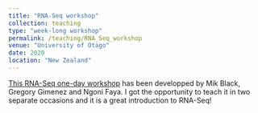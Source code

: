 ```yaml
---
title: "RNA-Seq workshop"
collection: teaching
type: "week-long workshop"
permalink: /teaching/RNA_Seq_workshop
venue: "University of Otago"
date: 2020
location: "New Zealand"
---
```


[This RNA-Seq one-day workshop](https://github.com/GenomicsAotearoa/RNA-seq-workshop) has been developped by Mik Black, Gregory Gimenez and Ngoni Faya. I got the opportunity to teach it in two separate occasions and it is a great introduction to RNA-Seq!


